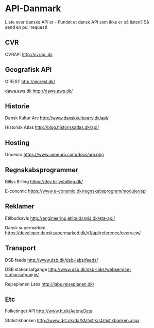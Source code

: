 # API-Danmark
Liste over danske API'er - Fundet et dansk API som ikke er på listen? Så send en pull request! 

## CVR
CVRAPI
http://cvrapi.dk

## Geografisk API
OIREST
http://oiorest.dk/

dawa.aws.dk
http://dawa.aws.dk/

## Historie
Dansk Kultur Arv
http://www.danskkulturarv.dk/api/

Historisk Atlas 
http://blog.historiskatlas.dk/api/

## Hosting
Unoeuro
https://www.unoeuro.com/docs/api.php

## Regnskabsprogrammer

Billys Billing
https://dev.billysbilling.dk/

E-conomic
https://www.e-conomic.dk/regnskabsprogram/moduler/api



## Reklamer

Etilbudsavis
http://engineering.etilbudsavis.dk/eta-api/

Dansk supermarked
https://developer.dansksupermarked.dk/v1/api/reference/overview/


## Transport

DSB feeds
http://www.dsb.dk/dsb-labs/feeds/

DSB stationsafgange
http://www.dsb.dk/dsb-labs/webservice-stationsafgange/

Rejseplanen Labs
http://labs.rejseplanen.dk/

## Etc

Folketinget API
http://www.ft.dk/AabneData

Statistikbanken
http://www.dst.dk/da/Statistik/statistikbanken.aspx


